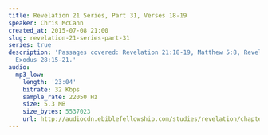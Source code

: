 ```yaml
---
title: Revelation 21 Series, Part 31, Verses 18-19
speaker: Chris McCann
created_at: 2015-07-08 21:00
slug: revelation-21-series-part-31
series: true
description: 'Passages covered: Revelation 21:18-19, Matthew 5:8, Revelation 19:8,
  Exodus 28:15-21.'
audio:
  mp3_low:
    length: '23:04'
    bitrate: 32 Kbps
    sample_rate: 22050 Hz
    size: 5.3 MB
    size_bytes: 5537023
    url: http://audiocdn.ebiblefellowship.com/studies/revelation/chapter-21/2015.07.08_McCann_-_Revelation_21_Series_Part_31.mp3
---
```

